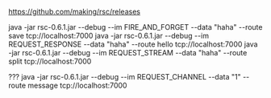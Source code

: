 https://github.com/making/rsc/releases

java -jar rsc-0.6.1.jar --debug --im FIRE_AND_FORGET --data "haha" --route save tcp://localhost:7000
java -jar rsc-0.6.1.jar --debug --im REQUEST_RESPONSE --data "haha" --route hello tcp://localhost:7000
java -jar rsc-0.6.1.jar --debug --im REQUEST_STREAM --data "haha" --route split tcp://localhost:7000

???
java -jar rsc-0.6.1.jar --debug --im REQUEST_CHANNEL --data "1" --route message tcp://localhost:7000
 